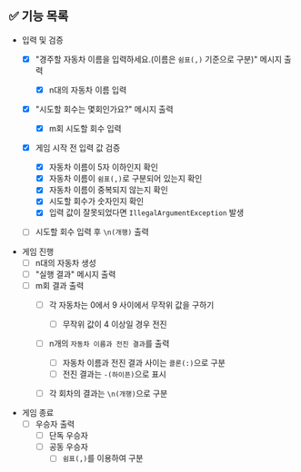 ## ✅ 기능 목록

- 입력 및 검증
  - [X] "경주할 자동차 이름을 입력하세요.(이름은 `쉼표(,)` 기준으로 구분)" 메시지 출력
    - [X] n대의 자동차 이름 입력
  - [X] "시도할 회수는 몇회인가요?" 메시지 출력
    - [X] m회 시도할 회수 입력
  - [X] 게임 시작 전 입력 값 검증
    - [X] 자동차 이름이 5자 이하인지 확인
    - [X] 자동차 이름이 `쉼표(,)`로 구분되어 있는지 확인
    - [X] 자동차 이름이 중복되지 않는지 확인
    - [X] 시도할 회수가 숫자인지 확인
    - [X] 입력 값이 잘못되었다면 `IllegalArgumentException` 발생
  - [ ] 시도할 회수 입력 후 `\n(개행)` 출력


- 게임 진행
  - [ ] n대의 자동차 생성
  - [ ] "실행 결과" 메시지 출력
  - [ ] m회 결과 출력
    - [ ] 각 자동차는 0에서 9 사이에서 무작위 값을 구하기
      - [ ] 무작위 값이 4 이상일 경우 전진
    - [ ] n개의 `자동차 이름과 전진 결과`를 출력
      - [ ] 자동차 이름과 전진 결과 사이는 `콜론(:)`으로 구분
      - [ ] 전진 결과는 `-(하이픈)`으로 표시
    - [ ] 각 회차의 결과는 `\n(개행)`으로 구분


- 게임 종료
  - [ ] 우승자 출력
    - [ ] 단독 우승자
    - [ ] 공동 우승자
      - [ ] `쉼표(,)`를 이용하여 구분